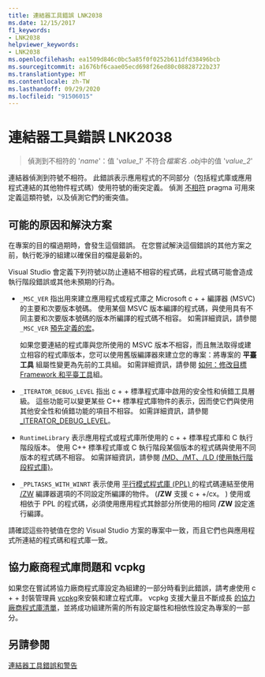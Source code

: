 ```yaml
---
title: 連結器工具錯誤 LNK2038
ms.date: 12/15/2017
f1_keywords:
- LNK2038
helpviewer_keywords:
- LNK2038
ms.openlocfilehash: ea1509d846c0bc5a85f0f0252b611dfd38496bcb
ms.sourcegitcommit: a1676bf6caae05ecd698f26ed80c08828722b237
ms.translationtype: MT
ms.contentlocale: zh-TW
ms.lasthandoff: 09/29/2020
ms.locfileid: "91506015"
---
```

# <a name="linker-tools-error-lnk2038"></a>連結器工具錯誤 LNK2038

> 偵測到不相符的 '*name*'：值 '*value_1*' 不符合*檔案名 .obj*中的值 '*value_2*'

連結器偵測到符號不相符。 此錯誤表示應用程式的不同部分（包括程式庫或應用程式連結的其他物件程式碼）使用符號的衝突定義。 偵測 [不相符](../../preprocessor/detect-mismatch.md) pragma 可用來定義這類符號，以及偵測它們的衝突值。

## <a name="possible-causes-and-solutions"></a>可能的原因和解決方案

在專案的目的檔過期時，會發生這個錯誤。 在您嘗試解決這個錯誤的其他方案之前，執行乾淨的組建以確保目的檔是最新的。

Visual Studio 會定義下列符號以防止連結不相容的程式碼，此程式碼可能會造成執行階段錯誤或其他未預期的行為。

- `_MSC_VER` 指出用來建立應用程式或程式庫之 Microsoft c + + 編譯器 (MSVC) 的主要和次要版本號碼。 使用某個 MSVC 版本編譯的程式碼，與使用具有不同主要和次要版本號碼的版本所編譯的程式碼不相容。 如需詳細資訊，請參閱 `_MSC_VER` [預先定義的宏](../../preprocessor/predefined-macros.md)。

   如果您要連結的程式庫與您所使用的 MSVC 版本不相容，而且無法取得或建立相容的程式庫版本，您可以使用舊版編譯器來建立您的專案：將專案的 **平臺工具** 組屬性變更為先前的工具組。 如需詳細資訊，請參閱 [如何：修改目標 Framework 和平臺工具](../../build/how-to-modify-the-target-framework-and-platform-toolset.md)組。

- `_ITERATOR_DEBUG_LEVEL` 指出 c + + 標準程式庫中啟用的安全性和偵錯工具層級。 這些功能可以變更某些 C++ 標準程式庫物件的表示，因而使它們與使用其他安全性和偵錯功能的項目不相容。 如需詳細資訊，請參閱 [_ITERATOR_DEBUG_LEVEL](../../standard-library/iterator-debug-level.md)。

- `RuntimeLibrary` 表示應用程式或程式庫所使用的 c + + 標準程式庫和 C 執行階段版本。 使用 C++ 標準程式庫或 C 執行階段某個版本的程式碼與使用不同版本的程式碼不相容。 如需詳細資訊，請參閱 [/MD、/MT、/LD (使用執行階段程式庫)](../../build/reference/md-mt-ld-use-run-time-library.md)。

- `_PPLTASKS_WITH_WINRT` 表示使用 [平行模式程式庫 (PPL) ](../../parallel/concrt/parallel-patterns-library-ppl.md) 的程式碼連結至使用 [/ZW](../../build/reference/zw-windows-runtime-compilation.md) 編譯器選項的不同設定所編譯的物件。  (**/ZW** 支援 c + +/cx。 ) 使用或相依于 PPL 的程式碼，必須使用應用程式其餘部分所使用的相同 **/ZW** 設定進行編譯。

請確認這些符號值在您的 Visual Studio 方案的專案中一致，而且它們也與應用程式所連結的程式碼和程式庫一致。

## <a name="third-party-library-issues-and-vcpkg"></a>協力廠商程式庫問題和 vcpkg

如果您在嘗試將協力廠商程式庫設定為組建的一部分時看到此錯誤，請考慮使用 c + + 封裝管理員 [vcpkg](../../build/vcpkg.md)來安裝和建立程式庫。 vcpkg 支援大量且不斷成長 [的協力廠商程式庫清單](https://github.com/Microsoft/vcpkg/tree/master/ports)，並將成功組建所需的所有設定屬性和相依性設定為專案的一部分。

## <a name="see-also"></a>另請參閱

[連結器工具錯誤和警告](../../error-messages/tool-errors/linker-tools-errors-and-warnings.md)
